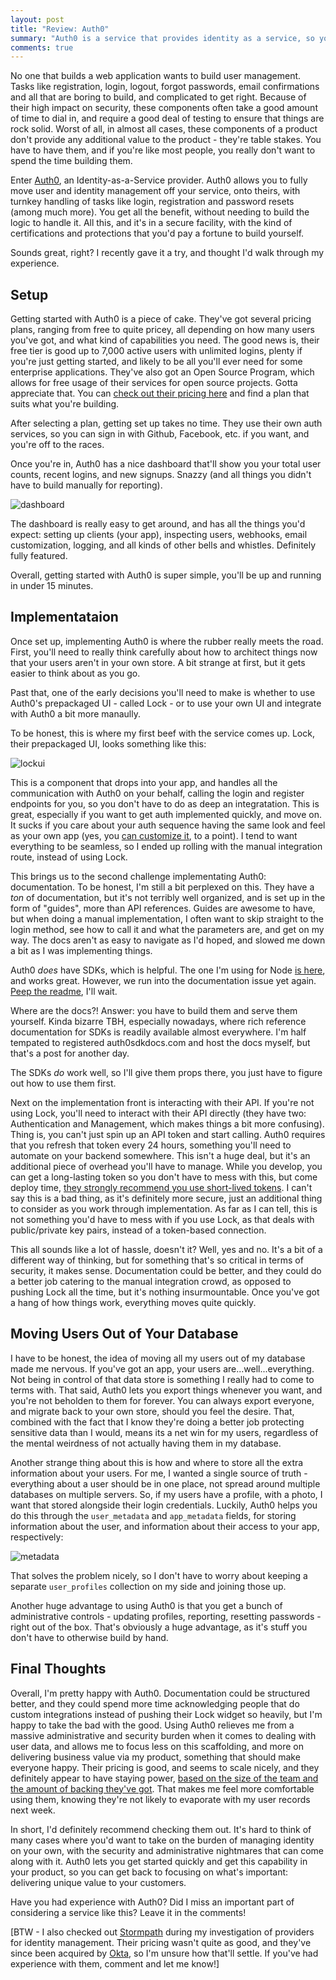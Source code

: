 ```yaml
---
layout: post
title: "Review: Auth0"
summary: "Auth0 is a service that provides identity as a service, so you never have to build authentication again. Here, I lay out the good and the bad."
comments: true
---
```


No one that builds a web application wants to build user management. Tasks like registration, login, logout, forgot passwords, email confirmations and all that are boring to build, and complicated to get right. Because of their high impact on security, these components often take a good amount of time to dial in, and require a good deal of testing to ensure that things are rock solid. Worst of all, in almost all cases, these components of a product don't provide any additional value to the product - they're table stakes. You have to have them, and if you're like most people, you really don't want to spend the time building them. 

Enter [Auth0][auth0], an Identity-as-a-Service provider. Auth0 allows you to fully move user and identity management off your service, onto theirs, with turnkey handling of tasks like login, registration and password resets (among much more). You get all the benefit, without needing to build the logic to handle it. All this, and it's in a secure facility, with the kind of certifications and protections that you'd pay a fortune to build yourself. 

Sounds great, right? I recently gave it a try, and thought I'd walk through my experience.

## Setup

Getting started with Auth0 is a piece of cake. They've got several pricing plans, ranging from free to quite pricey, all depending on how many users you've got, and what kind of capabilities you need. The good news is, their free tier is good up to 7,000 active users with unlimited logins, plenty if you're just getting started, and likely to be all you'll ever need for some enterprise applications. They've also got an Open Source Program, which allows for free usage of their services for open source projects. Gotta appreciate that. You can [check out their pricing here][pricing] and find a plan that suits what you're building.

After selecting a plan, getting set up takes no time. They use their own auth services, so you can sign in with Github, Facebook, etc. if you want, and you're off to the races.

Once you're in, Auth0 has a nice dashboard that'll show you your total user counts, recent logins, and new signups. Snazzy (and all things you didn't have to build manually for reporting).

![dashboard][dashboard]

The dashboard is really easy to get around, and has all the things you'd expect: setting up clients (your app), inspecting users, webhooks, email customization, logging, and all kinds of other bells and whistles. Definitely fully featured. 

Overall, getting started with Auth0 is super simple, you'll be up and running in under 15 minutes. 

## Implementataion

Once set up, implementing Auth0 is where the rubber really meets the road. First, you'll need to really think carefully about how to architect things now that your users aren't in your own store. A bit strange at first, but it gets easier to think about as you go. 

Past that, one of the early decisions you'll need to make is whether to use Auth0's prepackaged UI - called Lock - or to use your own UI and integrate with Auth0 a bit more manaully. 

To be honest, this is where my first beef with the service comes up. Lock, their prepackaged UI, looks something like this:

![lockui][lockui]

This is a component that drops into your app, and handles all the communication with Auth0 on your behalf, calling the login and register endpoints for you, so you don't have to do as deep an integratation. This is great, especially if you want to get auth implemented quickly, and move on. It sucks if you care about your auth sequence having the same look and feel as your own app (yes, you [can customize it][customizelock], to a point). I tend to want everything to be seamless, so I ended up rolling with the manual integration route, instead of using Lock.

This brings us to the second challenge implementating Auth0: documentation. To be honest, I'm still a bit perplexed on this. They have a *ton* of documentation, but it's not terribly well organized, and is set up in the form of "guides", more than API references. Guides are awesome to have, but when doing a manual implementation, I often want to skip straight to the login method, see how to call it and what the parameters are, and get on my way. The docs aren't as easy to navigate as I'd hoped, and slowed me down a bit as I was implementing things. 

Auth0 *does* have SDKs, which is helpful. The one I'm using for Node [is here][nodesdk], and works great. However, we run into the documentation issue yet again. [Peep the readme][nodesdk], I'll wait. 

Where are the docs?! Answer: you have to build them and serve them yourself. Kinda bizarre TBH, especially nowadays, where rich reference documentation for SDKs is readily available almost everywhere. I'm half tempated to registered auth0sdkdocs.com and host the docs myself, but that's a post for another day. 

The SDKs *do* work well, so I'll give them props there, you just have to figure out how to use them first. 

Next on the implementation front is interacting with their API. If you're not using Lock, you'll need to interact with their API directly (they have two: Authentication and Management, which makes things a bit more confusing). Thing is, you can't just spin up an API token and start calling. Auth0 requires that you refresh that token every 24 hours, something you'll need to automate on your backend somewhere. This isn't a huge deal, but it's an additional piece of overhead you'll have to manage. While you develop, you can get a long-lasting token so you don't have to mess with this, but come deploy time, [they strongly recommend you use short-lived tokens][tokens]. I can't say this is a bad thing, as it's definitely more secure, just an additional thing to consider as you work through implementation. As far as I can tell, this is not something you'd have to mess with if you use Lock, as that deals with public/private key pairs, instead of a token-based connection. 

This all sounds like a lot of hassle, doesn't it? Well, yes and no. It's a bit of a different way of thinking, but for something that's so critical in terms of security, it makes sense. Documentation could be better, and they could do a better job catering to the manual integration crowd, as opposed to pushing Lock all the time, but it's nothing insurmountable. Once you've got a hang of how things work, everything moves quite quickly. 


## Moving Users Out of Your Database

I have to be honest, the idea of moving all my users out of my database made me nervous. If you've got an app, your users are...well...everything. Not being in control of that data store is something I really had to come to terms with. That said, Auth0 lets you export things whenever you want, and you're not beholden to them for forever. You can always export everyone, and migrate back to your own store, should you feel the desire. That, combined with the fact that I know they're doing a better job protecting sensitive data than I would, means its a net win for my users, regardless of the mental weirdness of not actually having them in my database. 

Another strange thing about this is how and where to store all the extra information about your users. For me, I wanted a single source of truth - everything about a user should be in one place, not spread around multiple databases on multiple servers. So, if my users have a profile, with a photo, I want that stored alongside their login credentials. Luckily, Auth0 helps you do this through the `user_metadata` and `app_metadata` fields, for storing information about the user, and information about their access to your app, respectively:

![metadata][metadata]

That solves the problem nicely, so I don't have to worry about keeping a separate `user_profiles` collection on my side and joining those up. 

Another huge advantage to using Auth0 is that you get a bunch of administrative controls - updating profiles, reporting, resetting passwords - right out of the box. That's obviously a huge advantage, as it's stuff you don't have to otherwise build by hand. 

## Final Thoughts

Overall, I'm pretty happy with Auth0. Documentation could be structured better, and they could spend more time acknowledging people that do custom integrations instead of pushing their Lock widget so heavily, but I'm happy to take the bad with the good. Using Auth0 relieves me from a massive administrative and security burden when it comes to dealing with user data, and allows me to focus less on this scaffolding, and more on delivering business value via my product, something that should make everyone happy. Their pricing is good, and seems to scale nicely, and they definitely appear to have staying power, [based on the size of the team and the amount of backing they've got][size]. That makes me feel more comfortable using them, knowing they're not likely to evaporate with my user records next week. 

In short, I'd definitely recommend checking them out. It's hard to think of many cases where you'd want to take on the burden of managing identity on your own, with the security and administrative nightmares that can come along with it. Auth0 lets you get started quickly and get this capability in your product, so you can get back to focusing on what's important: delivering unique value to your customers. 

Have you had experience with Auth0? Did I miss an important part of considering a service like this? Leave it in the comments!

[BTW - I also checked out [Stormpath][stormpath] during my investigation of providers for identity management. Their pricing wasn't quite as good, and they've since been acquired by [Okta][okta], so I'm unsure how that'll settle. If you've had experience with them, comment and let me know!]

[auth0]:https://auth0.com
[dashboard]: https://dl.dropbox.com/s/iqmqt96tvseenbw/Screenshot%202017-03-07%2011.27.16.png
[lockui]: https://cdn.auth0.com/docs/media/articles/libraries/lock/lock-default.png
[metadata]: https://dl.dropbox.com/s/jaigazp8ltncqnt/Screenshot%202017-03-07%2013.06.26.png
[size]: https://auth0.com/about
[customizelock]: https://auth0.com/docs/quickstart/spa/angularjs/10-customizing-lock
[nodesdk]: https://github.com/auth0/node-auth0
[tokens]: https://auth0.com/docs/api/management/v2/tokens-flows
[pricing]: https://auth0.com/pricing
[stormpath]: https://stormpath.com
[okta]: https://okta.com
